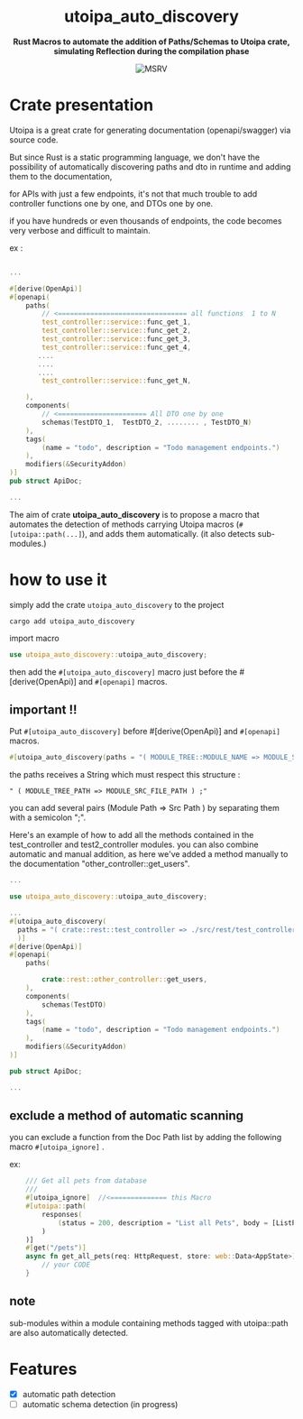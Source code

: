<div align="center">
  <h1>utoipa_auto_discovery</h1>
  <p>
    <strong>Rust Macros to automate the addition of Paths/Schemas to Utoipa crate, simulating Reflection during the compilation phase</strong>
  </p>
  <p>

![MSRV](https://img.shields.io/badge/rustc-1.69+-ab6000.svg)

  </p>
</div>

# Crate presentation

Utoipa is a great crate for generating documentation (openapi/swagger) via source code.

But since Rust is a static programming language, we don't have the possibility of automatically discovering paths and dto in runtime and adding them to the documentation,

for APIs with just a few endpoints, it's not that much trouble to add controller functions one by one, and DTOs one by one.

if you have hundreds or even thousands of endpoints, the code becomes very verbose and difficult to maintain.

ex :

```rust

...

#[derive(OpenApi)]
#[openapi(
    paths(
        // <================================ all functions  1 to N
        test_controller::service::func_get_1,
        test_controller::service::func_get_2,
        test_controller::service::func_get_3,
        test_controller::service::func_get_4,
       ....
       ....
       ....
        test_controller::service::func_get_N,

    ),
    components(
        // <====================== All DTO one by one
        schemas(TestDTO_1,  TestDTO_2, ........ , TestDTO_N)
    ),
    tags(
        (name = "todo", description = "Todo management endpoints.")
    ),
    modifiers(&SecurityAddon)
)]
pub struct ApiDoc;

...

```

The aim of crate **utoipa_auto_discovery** is to propose a macro that automates the detection of methods carrying Utoipa macros (`#[utoipa::path(...]`), and adds them automatically. (it also detects sub-modules.)

# how to use it

simply add the crate `utoipa_auto_discovery` to the project

```
cargo add utoipa_auto_discovery
```

import macro

```rust
use utoipa_auto_discovery::utoipa_auto_discovery;
```

then add the `#[utoipa_auto_discovery]` macro just before the #[derive(OpenApi)] and `#[openapi]` macros.

## important !!

Put `#[utoipa_auto_discovery]` before #[derive(OpenApi)] and `#[openapi]` macros.

```rust
#[utoipa_auto_discovery(paths = "( MODULE_TREE::MODULE_NAME => MODULE_SRC_FILE_PATH ) ; ( MODULE_TREE::MODULE_NAME => MODULE_SRC_FILE_PATH ) ; ... ;")]
```

the paths receives a String which must respect this structure :

`" ( MODULE_TREE_PATH => MODULE_SRC_FILE_PATH ) ;"`

you can add several pairs (Module Path => Src Path ) by separating them with a semicolon ";".

Here's an example of how to add all the methods contained in the test_controller and test2_controller modules.
you can also combine automatic and manual addition, as here we've added a method manually to the documentation "other_controller::get_users".

```rust
...

use utoipa_auto_discovery::utoipa_auto_discovery;

...
#[utoipa_auto_discovery(
  paths = "( crate::rest::test_controller => ./src/rest/test_controller.rs ) ; ( crate::rest::test2_controller => ./src/rest/test2_controller.rs )"
  )]
#[derive(OpenApi)]
#[openapi(
    paths(

        crate::rest::other_controller::get_users,
    ),
    components(
        schemas(TestDTO)
    ),
    tags(
        (name = "todo", description = "Todo management endpoints.")
    ),
    modifiers(&SecurityAddon)
)]

pub struct ApiDoc;

...

```

## exclude a method of automatic scanning

you can exclude a function from the Doc Path list by adding the following macro `#[utoipa_ignore]` .

ex:

```rust
    /// Get all pets from database
    ///
    #[utoipa_ignore]  //<============== this Macro
    #[utoipa::path(
        responses(
            (status = 200, description = "List all Pets", body = [ListPetsDTO])
        )
    )]
    #[get("/pets")]
    async fn get_all_pets(req: HttpRequest, store: web::Data<AppState>) -> impl Responder {
        // your CODE
    }

```

## note

sub-modules within a module containing methods tagged with utoipa::path are also automatically detected.

# Features

- [x] automatic path detection
- [ ] automatic schema detection (in progress)
